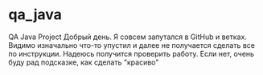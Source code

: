 # qa_java
QA Java Project
Добрый день. Я совсем запутался в GitHub и ветках. Видимо изначально что-то упустил и далее не получается сделать все по инструкции.
Надеюсь получится проверить работу. Если нет, очень буду рад подсказке, как сделать "красиво"
